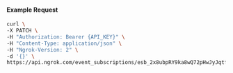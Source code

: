 <!-- Code generated for API Clients. DO NOT EDIT. -->

#### Example Request

```bash
curl \
-X PATCH \
-H "Authorization: Bearer {API_KEY}" \
-H "Content-Type: application/json" \
-H "Ngrok-Version: 2" \
-d '{}' \
https://api.ngrok.com/event_subscriptions/esb_2x8ubpRY9ka8wQ72pHwJyJqtfW9/sources/ip_policy_updated.v0
```
